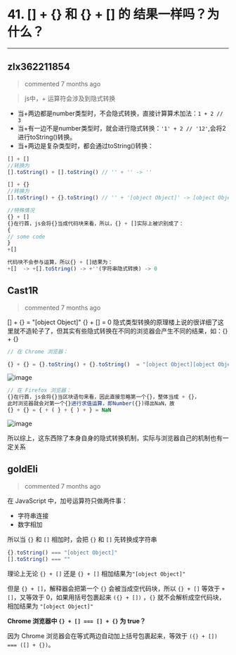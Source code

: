 
 # 41. [] + {} 和 {} + [] 的 结果一样吗？为什么？ 
  
 ***
## zlx362211854 
 > commented 7 months ago 

> js中，+ 运算符会涉及到隐式转换

* 当+两边都是number类型时，不会隐式转换，直接计算算术加法：`1 + 2 // 3`
* 当+有一边不是number类型时，就会进行隐式转换：`'1' + 2 // '12'`,会将2进行toString()转换。
* 当+两边是复杂类型时，都会通过toString()转换：

```javascript
[] + [] 
//转换为
[].toString() + [].toString() // '' + '' -> ''

[] + {}
//转换为
[].toString() + {}.toString() // '' + '[object Object]' -> [object Object]

//特殊情况
{} + []
{}在行首，js会将{}当成代码块来看，所以，{} + []实际上被识别成了：
{
// some code
}
+[]

代码块不会参与运算，所以{} + []结果为：
+[]  -> +[].toString() -> +''(字符串隐式转换) -> 0

```
## Cast1R 
 > commented 7 months ago 

[] + {} = "[object Object]"
{} + [] = 0
隐式类型转换的原理楼上说的很详细了这里就不造轮子了，但其实有些隐式转换在不同的浏览器会产生不同的结果，如：{} + {}

```javascript
// 在 Chrome 浏览器：

{} + {} = {}.toString() + {}.toString()  = "[object Object][object Object]" 

```
![image](https://user-images.githubusercontent.com/43943810/65128049-481fc000-da2b-11e9-861b-d6bdf3ec1dc7.png)


```javascript
// 在 Firefox 浏览器：
{}在行首，js会将{}当区块语句来看，因此直接忽略第一个{}，整体当成 + {}，
此时浏览器就会对第一个{}进行求值运算，即Number({})得出NaN，故
{} + {} = { + ( } + { ) + } = NaN

```
![image](https://user-images.githubusercontent.com/43943810/65129271-87e7a700-da2d-11e9-8620-e99f8f4773de.png)

所以综上，这东西除了本身自身的隐式转换机制，实际与浏览器自己的机制也有一定关系
## goldEli 
 > commented 7 months ago 

在 JavaScript 中，加号运算符只做两件事：

* 字符串连接
* 数字相加

所以当 `{}` 和 `[]` 相加时，会把 `{}` 和 `[]` 先转换成字符串


```javascript
{}.toString() === "[object Object]"
[].toString() === ""

```

理论上无论 `{} + []` 还是 `{} + []` 相加结果为`"[object Object]"`

但是 `{} + []`，解释器会把第一个 `{}` 会被当成空代码块，所以 `{} + []` 等效于 `+ []`，又等效于 0，如果用括号包裹起来 `({} + [])` ，`{}` 就不会解析成空代码块，相加结果为 `"[object Object]"`

**Chrome 浏览器中 `{} + [] === [] + {}` 为 true？**

因为 Chrome 浏览器会在等式两边自动加上括号包裹起来，等效于 `({} + []) === ([] + {})`。